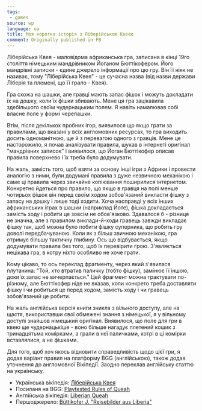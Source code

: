 ```yaml
---
tags:
 - games
source: wp
language: ua
title: Моя коротка історія з Ліберійською Квеєю
comment: Originally published in FB
---
```

Ліберійська Квея - маловідома африканська гра, записана в кінці 19го століття німецьким мандрівником Йоганом Бюттікофером. 
Його мандрівні записки - єдине джерело інформації про цю гру. 
Він її ніяк не називає, тому "Ліберійська Квея" - це сучасна назва (від назви держави Ліберія та племені, що її грало - Квея).

Гра схожа на шашки, але гравці мають запас фішок і можуть докладати їх на дошку, коли їх фішки збивають.
Мене ця гра зацікавила здебільшого своїм чудернацьким полем. 
Я навіть намалював собі власне поле у формі черепашки. 

Втім, після декількох пробних ігор, виявилося що якщо грати за правилами, що вказані у всіх англомовних ресурсах, то гра виходить досить одноманітною, ще й з перевагою одного з гравців. 
Мене це насторожило, я почав аналізувати правила, шукав в інтернеті оригінал "мандрівних записок" і виявилося, що Йоган Бюттікофер описав правила поверхнево і їх треба було додумувати. 

На жаль, замість того, щоб взяти за основу інші ігри з Африки і провести аналогію з ними, були додумані правила з дуже незвичною механікою і саме ці правила через звичайне копіювання поширилися інтернетом. 
Конкретно йдеться про правило, що якщо в гравця на полі менше чотирьох фішок він перед своїм ходом зобов'язаний викласти фішку з запасу на дошку і лише тоді ходити. 
Хоча насправді у всіх інших африканських іграх в шашки (наприклад Йоте), фішка докладається замість ходу і робити це зовсім не обов'язково. 
Здавалося б - різниця не значна, але з правилом виклади-й-ходи гравець завжди викладає фішку так, щоб можна було побити фішку суперника, що робить гру доволі передбачуваною. 
Коли як з більш звичною механікою, гра отримує більшу тактичну глибину. 
Ось що відбувається, якщо додумувати правила без того, щоб їх перевірити грою. 
З'являється нецікава гра, в котру ніхто особливо не хоче грати. 

Кому цікаво, то ось переклад фрагменту, через який з'явилася плутанина: "Той, хто втратив паличку (тобто фішку), замінює її іншою, доки їх запас не вичерпається." Цей фрагмент можна трактувати по-різному, але Бюттікофер ніде не вказав, коли конкрето треба доставляти фішку і чи робиться це перед ходом, замість ходу і чи гравець зобов'язаний це робити.

На жаль англійська версія книги зникла з вільного доступу, але на щастя, використавши свої обмежені знання з німецької, я у вільному доступі знайшов німецький оригінал. 
Виявилося, що поле для гри в квею ще чудернацькіше - воно більше нагадує плетений кошик з тринадцятьма комірками, а грали в неї паличками, котрі в ці комірки вставлялися, а не фішками.

Для того, щоб хоч якось відновити справедливість щодо цієї гри, я додав варіант правил на платформу BGG (англійською), також додав уточнення до англомовної Вікіпедії. 
Заодно переклав англійську статтю на українську.

 - Українська вікіпедія: [Ліберійська Квея](https://uk.wikipedia.org/wiki/%D0%9B%D1%96%D0%B1%D0%B5%D1%80%D1%96%D0%B9%D1%81%D1%8C%D0%BA%D0%B0_%D0%9A%D0%B2%D0%B5%D1%8F)
 - Посиланя на BGG: [Playtested Rules of Queah](https://boardgamegeek.com/thread/3239597/play-tested-rules-variant-of-queahs-game)
 - Англійська вікіпедія: [Liberian Queah](https://en.wikipedia.org/wiki/Liberian_Queah)
 - Першоджерело: [Büttikofer J. "Reisebilder aus Liberia"](https://books.google.com.ua/books?id=pxm5_F4we3EC&pg=PA339&redir_esc=y#v=onepage&q&f=false)

